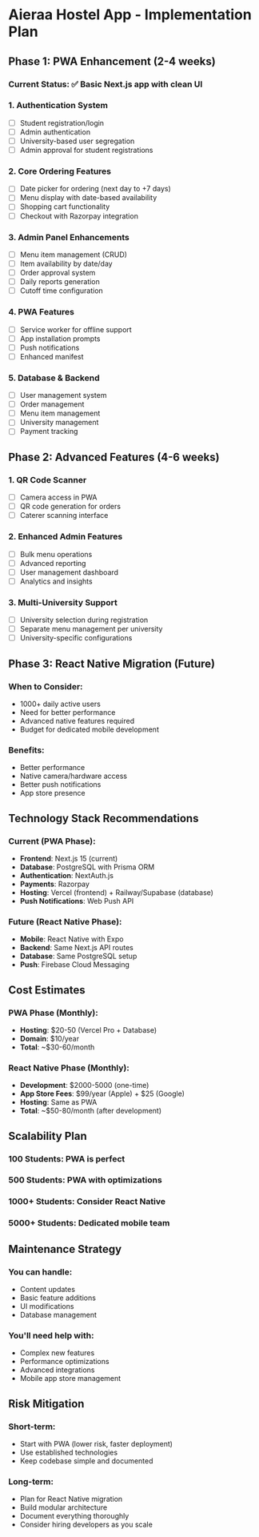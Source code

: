 # Aieraa Hostel App - Implementation Plan

## Phase 1: PWA Enhancement (2-4 weeks)
### Current Status: ✅ Basic Next.js app with clean UI

### 1. Authentication System
- [ ] Student registration/login
- [ ] Admin authentication  
- [ ] University-based user segregation
- [ ] Admin approval for student registrations

### 2. Core Ordering Features
- [ ] Date picker for ordering (next day to +7 days)
- [ ] Menu display with date-based availability
- [ ] Shopping cart functionality
- [ ] Checkout with Razorpay integration

### 3. Admin Panel Enhancements
- [ ] Menu item management (CRUD)
- [ ] Item availability by date/day
- [ ] Order approval system
- [ ] Daily reports generation
- [ ] Cutoff time configuration

### 4. PWA Features
- [ ] Service worker for offline support
- [ ] App installation prompts
- [ ] Push notifications
- [ ] Enhanced manifest

### 5. Database & Backend
- [ ] User management system
- [ ] Order management
- [ ] Menu item management
- [ ] University management
- [ ] Payment tracking

## Phase 2: Advanced Features (4-6 weeks)
### 1. QR Code Scanner
- [ ] Camera access in PWA
- [ ] QR code generation for orders
- [ ] Caterer scanning interface

### 2. Enhanced Admin Features
- [ ] Bulk menu operations
- [ ] Advanced reporting
- [ ] User management dashboard
- [ ] Analytics and insights

### 3. Multi-University Support
- [ ] University selection during registration
- [ ] Separate menu management per university
- [ ] University-specific configurations

## Phase 3: React Native Migration (Future)
### When to Consider:
- 1000+ daily active users
- Need for better performance
- Advanced native features required
- Budget for dedicated mobile development

### Benefits:
- Better performance
- Native camera/hardware access
- Better push notifications
- App store presence

## Technology Stack Recommendations

### Current (PWA Phase):
- **Frontend**: Next.js 15 (current)
- **Database**: PostgreSQL with Prisma ORM
- **Authentication**: NextAuth.js
- **Payments**: Razorpay
- **Hosting**: Vercel (frontend) + Railway/Supabase (database)
- **Push Notifications**: Web Push API

### Future (React Native Phase):
- **Mobile**: React Native with Expo
- **Backend**: Same Next.js API routes
- **Database**: Same PostgreSQL setup
- **Push**: Firebase Cloud Messaging

## Cost Estimates

### PWA Phase (Monthly):
- **Hosting**: $20-50 (Vercel Pro + Database)
- **Domain**: $10/year
- **Total**: ~$30-60/month

### React Native Phase (Monthly):
- **Development**: $2000-5000 (one-time)
- **App Store Fees**: $99/year (Apple) + $25 (Google)
- **Hosting**: Same as PWA
- **Total**: ~$50-80/month (after development)

## Scalability Plan

### 100 Students: PWA is perfect
### 500 Students: PWA with optimizations
### 1000+ Students: Consider React Native
### 5000+ Students: Dedicated mobile team

## Maintenance Strategy

### You can handle:
- Content updates
- Basic feature additions
- UI modifications
- Database management

### You'll need help with:
- Complex new features
- Performance optimizations
- Advanced integrations
- Mobile app store management

## Risk Mitigation

### Short-term:
- Start with PWA (lower risk, faster deployment)
- Use established technologies
- Keep codebase simple and documented

### Long-term:
- Plan for React Native migration
- Build modular architecture
- Document everything thoroughly
- Consider hiring developers as you scale 